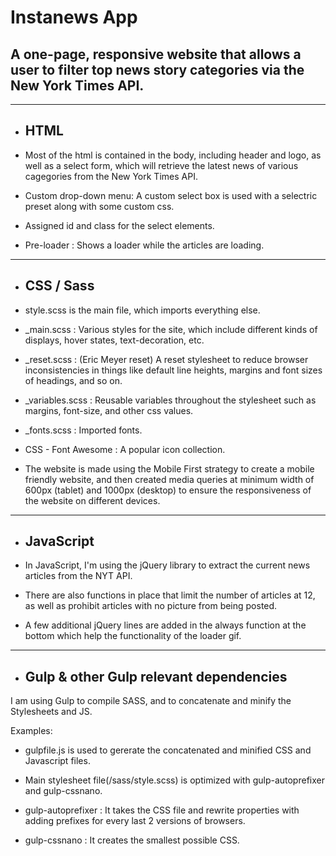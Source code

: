 # Instanews App

## A one-page, responsive website that allows a user to filter top news story categories via the New York Times API.

---

- ## HTML

- Most of the html is contained in the body, including header and logo, as well as a select form, which will retrieve the latest news of various cagegories from the New York Times API.

- Custom drop-down menu: A custom select box is used with a selectric preset along with some custom css.

- Assigned id and class for the select elements. 

- Pre-loader : Shows a loader while the articles are loading.

---

- ## CSS / Sass

- style.scss is the main file, which imports everything else.

- _main.scss : Various styles for the site, which include different kinds of displays, hover states, text-decoration, etc.

- _reset.scss : (Eric Meyer reset) A reset stylesheet to reduce browser inconsistencies in things like default line heights, margins and font sizes of headings, and so on.

- _variables.scss : Reusable variables throughout the stylesheet such as margins, font-size, and other css values.

- _fonts.scss : Imported fonts.

- CSS - Font Awesome : A popular icon collection.

- The website is made using the Mobile First strategy to create a mobile friendly website, and then created media queries at minimum width of 600px (tablet) and 1000px (desktop) to ensure the responsiveness of the website on different devices.

---

- ## JavaScript

- In JavaScript, I'm using the jQuery library to extract the current news articles from the NYT API.

- There are also functions in place that limit the number of articles at 12, as well as prohibit articles with no picture from being posted.

- A few additional jQuery lines are added in the always function at the bottom which help the functionality of the loader gif.

---
- ## Gulp & other Gulp relevant dependencies

I am using Gulp to compile SASS, and to concatenate and minify the Stylesheets and JS.

Examples: 

- gulpfile.js is used to gererate the concatenated and minified CSS and Javascript files.

- Main stylesheet file(/sass/style.scss) is optimized with gulp-autoprefixer and gulp-cssnano.

- gulp-autoprefixer : It takes the CSS file and rewrite properties with adding prefixes for every last 2 versions of browsers.

- gulp-cssnano : It creates the smallest possible CSS.